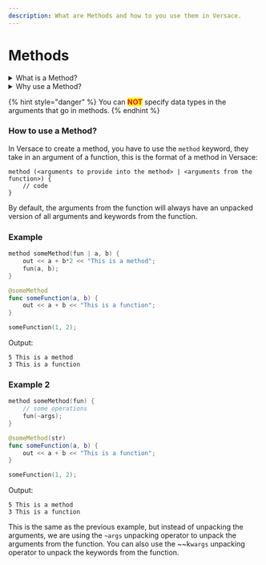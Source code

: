 ```yaml
---
description: What are Methods and how to you use them in Versace.
---
```


# Methods

<details>

<summary>What is a Method?</summary>

A Method is a function that takes a function as an argument and returns a function. It is used to modify the behavior of the function it takes as an argument. It is a way to wrap a function in another function. It is a way to modify the behavior of a function without modifying the function itself.

</details>

<details>

<summary>Why use a Method?</summary>

Methods are used to modify the behavior of a function without modifying the function itself. This is useful when you want to use the same function in multiple places but with different behaviors. For example, you may want to use the same function to calculate the area of a circle, but you may want to use it to calculate the area of a square as well. You could create a function for each shape, but that would be a lot of duplicate code. Instead, you can create a method that takes a function as an argument and returns a function. This way, you can use the same function to calculate the area of a circle and the area of a square.

</details>

{% hint style="danger" %}
You can <mark style="color:red;">**NOT**</mark> specify data types in the arguments that go in methods.
{% endhint %}

### How to use a Method?

In Versace to create a method, you have to use the `method` keyword, they take in an argument of a function, this is the format of a method in Versace:

```
method (<arguments to provide into the method> | <arguments from the function>) {
    // code
}
```

By default, the arguments from the function will always have an unpacked version of all arguments and keywords from the function.

### Example

```swift
method someMethod(fun | a, b) {
    out << a + b*2 << "This is a method";
    fun(a, b);
}

@someMethod
func someFunction(a, b) {
    out << a + b << "This is a function";
}

someFunction(1, 2);
```

Output:

```
5 This is a method
3 This is a function
```

### Example 2

```swift
method someMethod(fun) {
    // some operations
    fun(~args);
} 

@someMethod(str)
func someFunction(a, b) {
    out << a + b << "This is a function";
}

someFunction(1, 2);
```

Output:

```
5 This is a method
3 This is a function
```

This is the same as the previous example, but instead of unpacking the arguments, we are using the `~args` unpacking operator to unpack the arguments from the function. You can also use the \~\~k`wargs` unpacking operator to unpack the keywords from the function.
